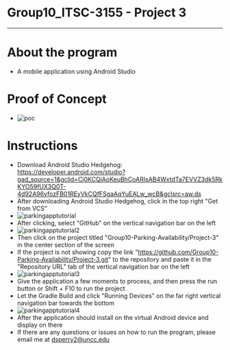 # Group10_ITSC-3155 - Project 3
***
# About the program
- A mobile application using Android Studio
# Proof of Concept
- ![poc](https://github.com/Group10-Parking-Availability/Project-3/assets/123900271/9d6cdd6c-71b3-4fa2-85b5-7f11f97e1635)
# Instructions
- Download Android Studio Hedgehog: https://developer.android.com/studio?gad_source=1&gclid=Cj0KCQiAoKeuBhCoARIsAB4WxtdTa7EVVZ3dk5RkKYO59fUX3Q0T-4d92A96yfozFB01REyVkCQfFSgaAqYuEALw_wcB&gclsrc=aw.ds
- After downloading Android Studio Hedgehog, click in the top right "Get from VCS"
- ![parkingapptutorial](https://github.com/Group10-Parking-Availability/Project-3/assets/123900271/eb1d4c91-bcbb-438d-9d6c-67c39b924d98)
- After clicking, select "GitHub" on the vertical navigation bar on the left
- ![parkingapptutorial2](https://github.com/Group10-Parking-Availability/Project-3/assets/123900271/03ca3903-07b1-4def-8cf7-1989f53106fd)
- Then click on the project titled "Group10-Parking-Availability/Project-3" in the center section of the screen
- If the project is not showing copy the link "https://github.com/Group10-Parking-Availability/Project-3.git" to the repository and paste it in the "Repository URL" tab of the vertical navigation bar on the left
- ![parkingapptutorial3](https://github.com/Group10-Parking-Availability/Project-3/assets/123900271/8ce5b02c-f39b-4cd6-9bdc-bec59fb321ab)
- Give the application a few moments to process, and then press the run button or Shift + F10 to run the project
- Let the Gradle Build and click "Running Devices" on the far right vertical navigation bar towards the bottom
- ![parkingapptutorial4](https://github.com/Group10-Parking-Availability/Project-3/assets/123900271/3d6aedae-d42a-496d-bc7b-451e1d273034)
- After the application should install on the virtual Android device and display on there
- If there are any questions or issues on how to run the program, please email me at dsperry2@uncc.edu
